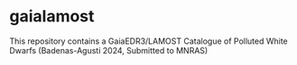 # gaialamost
This repository contains a GaiaEDR3/LAMOST Catalogue of Polluted White Dwarfs (Badenas-Agusti 2024, Submitted to MNRAS) 

